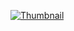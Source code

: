 [![Thumbnail](https://drive.google.com/uc?export=view&id=1xFvaH5zn4Id6_0b9Cq0MlJCL-Q_dKxRH)](https://drive.google.com/file/d/1uQRW3Yt9DenMeOVFqAr0DQqAbo4pfnDx/view?usp=sharing)
